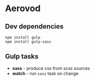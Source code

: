 # Aerovod

## Dev dependencies

	npm install gulp
	npm install gulp-sass

## Gulp tasks

- **sass** - produce css from scss sources
- **watch** - run ``sass`` task on change